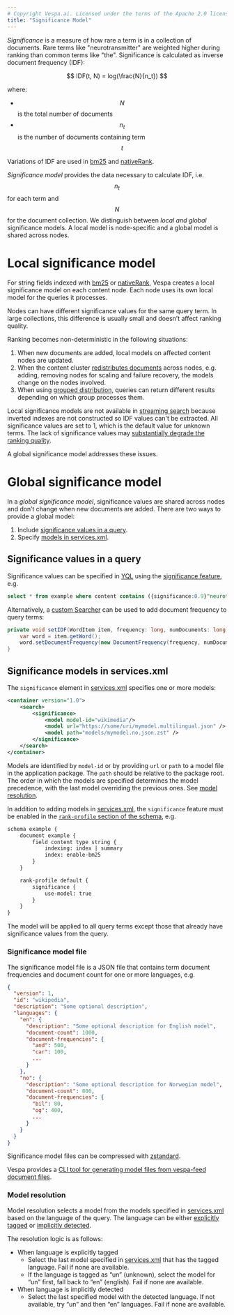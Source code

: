 ```yaml
---
# Copyright Vespa.ai. Licensed under the terms of the Apache 2.0 license. See LICENSE in the project root.
title: "Significance Model"
---
```


*Significance* is a measure of how rare a term is in a collection of documents.
Rare terms like "neurotransmitter" are weighted higher during ranking than common terms like "the".
Significance is calculated as inverse document frequency (IDF):

$$ IDF(t, N) = log(\frac{N}{n_t}) $$

where:
- $$ N $$ is the total number of documents
- $$ n_t $$ is the number of documents containing term $$ t $$

Variations of IDF are used in [bm25](reference/bm25.html) and [nativeRank](reference/nativerank.html).

*Significance model* provides the data necessary to calculate IDF, i.e. $$ n_t $$ for each term and $$ N $$ for the document collection.
We distinguish between *local and global* significance models.
A local model is node-specific and a global model is shared across nodes.

# Local significance model

For string fields indexed with [bm25](reference/bm25.html) or [nativeRank](reference/nativerank.html),
Vespa creates a local significance model on each content node.
Each node uses its own local model for the queries it processes.

Nodes can have different significance values for the same query term.
In large collections, this difference is usually small and doesn’t affect ranking quality.

Ranking becomes non-deterministic in the following situations:
1. When new documents are added, local models on affected content nodes are updated.
2. When the content cluster [redistributes documents](elasticity.html) across nodes, e.g. adding, removing nodes for scaling and failure recovery, the models change on the nodes involved.
3. When using [grouped distribution](elasticity.html#grouped-distribution),
queries can return different results depending on which group processes them.

Local significance models are not available in [streaming search](streaming-search.html) because inverted indexes are not constructed so IDF values can't be extracted.
All significance values are set to 1, which is the default value for unknown terms.
The lack of significance values may [substantially degrade the ranking quality](blog/global-significance.html).

A global significance model addresses these issues.

# Global significance model

In a *global significance model*, significance values are shared across nodes and don’t change when new documents are added. There are two ways to provide a global model:

1. Include [significance values in a query](#significance-values-in-a-query).
2. Specify [models in services.xml](#significance-models-in-servicesxml).


## Significance values in a query

Significance values can be specified in [YQL](https://docs.vespa.ai/en/query-language.html) using the [significance feature](reference/query-language-reference.html#significance), e.g.

```sql
select * from example where content contains ({significance:0.9}"neurotransmitter")
```

Alternatively, a [custom Searcher](https://docs.vespa.ai/en/searcher-development.html#writing-a-searcher) can be used to add document frequency to query terms:

```java
private void setIDF(WordItem item, frequency: long, numDocuments: long) {
    var word = item.getWord();
    word.setDocumentFrequency(new DocumentFrequency(frequency, numDocuments));
}
```

## Significance models in services.xml

The `significance` element in [services.xml](reference/services-search.html#significance) specifies one or more models:

```xml
<container version="1.0">
    <search>
        <significance>
            <model model-id="wikimedia"/>
            <model url="https://some/uri/mymodel.multilingual.json" />
            <model path="models/mymodel.no.json.zst" />
        </significance>
    </search>
</container>
```

Models are identified by `model-id` or by providing `url` or `path` to a model file in the application package.
The `path` should be relative to the package root.
The order in which the models are specified determines the model precedence, with the last model overriding the previous ones.
See [model resolution](#model-resolution).

In addition to adding models in [services.xml](reference/services-search.html#significance),
the `significance` feature must be enabled in the [`rank-profile` section of the schema](reference/schema-reference.html#significance), e.g.

```xml
schema example {
    document example {
        field content type string {
            indexing: index | summary
            index: enable-bm25
        }
    }

    rank-profile default {
        significance {
            use-model: true
        }
    }
}
```

The model will be applied to all query terms except those that already have significance values from the query.

### Significance model file

The significance model file is a JSON file that contains term document frequencies and document count for one or more languages, e.g.

```json
{
  "version": 1,
  "id": "wikipedia",
  "description": "Some optional description",
  "languages": {
    "en": {
      "description": "Some optional description for English model",
      "document-count": 1000,
      "document-frequencies": {
        "and": 500,
        "car": 100,
        ...
      }
    },
    "no": {
      "description": "Some optional description for Norwegian model",
      "document-count": 800,
      "document-frequencies": {
        "bil": 80,
        "og": 400,
        ...
      }
    }
  }
}
```

Significance model files can be compressed with <a href="https://facebook.github.io/zstd/">zstandard</a>.

Vespa provides a <a href="operations-selfhosted/vespa-cmdline-tools.html#vespa-significance">CLI tool for generating model files from vespa-feed document files</a>.

### Model resolution

Model resolution selects a model from the models specified in [services.xml](#significance-models-in-servicesxml) based on the language of the query.
The language can be either [explicitly tagged](reference/query-api-reference.html#model.language) or [implicitly detected](linguistics.html#query-language-detection).

The resolution logic is as follows:
- When language is explicitly tagged
  - Select the last model specified in [services.xml](#significance-models-in-servicesxml) that has the tagged language.
    Fail if none are available.
  - If the language is tagged as “un” (unknown), select the model for “un” first, fall back to “en” (english).
    Fail if none are available.
- When language is implicitly detected
  - Select the last specified model with the detected language. If not available, try “un” and then “en” languages.
    Fail if none are available.
